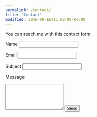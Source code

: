 ```yaml
---
permalink: /contact/
title: "Contact"
modified: 2016-09-16T11:00:00-00:00
---
```


You can reach me with this contact form.

<form action="https://formspree.io/andrii.ryzhkov@gmail.com" method="POST">
  <label for="name">Name</label>
  <input type="text" name="name">

  <label for="_replyto">Email</label>
  <input type="email" name="_replyto">

  <label for="_subject">Subject</label>
  <input type="text" name="_subject">

  <label for="message">Message</label>
  <textarea rows="5" name="message"></textarea>

  <input type="hidden" name="_next" value="thanks.html" />
  <input type="text" name="_gotcha" style="display:none" />
  <input type="submit" value="Send">
</form>
